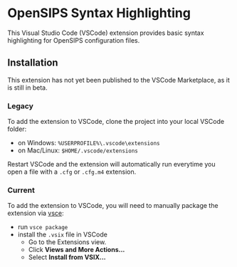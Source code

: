 # OpenSIPS Syntax Highlighting

This Visual Studio Code (VSCode) extension provides basic syntax highlighting for OpenSIPS configuration files.

## Installation

This extension has not yet been published to the VSCode Marketplace, as it is still in beta.

### Legacy
To add the extension to VSCode, clone the project into your local VSCode folder:

- on Windows: `%USERPROFILE%\.vscode\extensions`
- on Mac/Linux: `$HOME/.vscode/extensions`

Restart VSCode and the extension will automatically run everytime you open a file with a `.cfg` or `.cfg.m4` extension.

### Current
To add the extension to VSCode, you will need to manually package the extension via [vsce](https://github.com/microsoft/vscode-vsce):

- run `vsce package`
- install the `.vsix` file in VSCode
  - Go to the Extensions view.
  - Click **Views and More Actions...**
  - Select **Install from VSIX...**